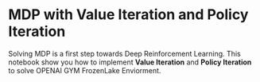 # MDP with Value Iteration and Policy Iteration
Solving MDP is a first step towards Deep Reinforcement Learning. This notebook show you how to implement **Value Iteration** and **Policy Iteration** to solve OPENAI GYM FrozenLake Enviorment.
